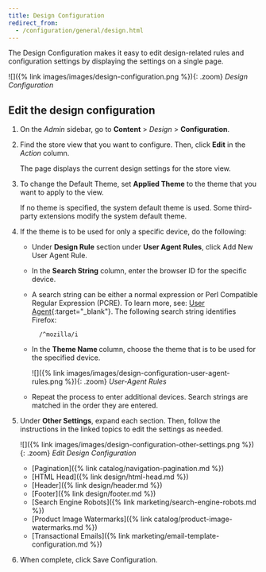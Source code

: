 ```yaml
---
title: Design Configuration
redirect_from:
  - /configuration/general/design.html
---
```


The Design Configuration makes it easy to edit design-related rules and configuration settings by displaying the settings on a single page.

![]({% link images/images/design-configuration.png %}){: .zoom}
_Design Configuration_

## Edit the design configuration

1. On the _Admin_ sidebar, go to **Content** > _Design_ > **Configuration**.

1. Find the store view that you want to configure. Then, click **Edit** in the _Action_ column.

    The page displays the current design settings for the store view.

1. To change the Default Theme, set **Applied Theme** to the theme that you want to apply to the view.

    If no theme is specified, the system default theme is used. Some third-party extensions modify the system default theme.

1. If the theme is to be used for only a specific device, do the following:

    - Under **Design Rule** section under **User Agent Rules**, click <span class="btn">Add New User Agent Rule</span>.

    - In the **Search String** column, enter the browser ID for the specific device.

    - A search string can be either a normal expression or Perl Compatible Regular Expression (PCRE). To learn more, see: [User Agent][1]{:target="_blank"}. The following search string identifies Firefox:

            /^mozilla/i

    - In the <b>Theme Name </b>column, choose the theme that is to be used for the specified device.

        ![]({% link images/images/design-configuration-user-agent-rules.png %}){: .zoom}
        _User-Agent Rules_

    - Repeat the process to enter additional devices. Search strings are matched in the order they are entered.

1. Under **Other Settings**, expand each section. Then, follow the instructions in the linked topics to edit the settings as needed.

    ![]({% link images/images/design-configuration-other-settings.png %}){: .zoom}
    _Edit Design Configuration_

    - [Pagination]({% link catalog/navigation-pagination.md %})
    - [HTML Head]({% link design/html-head.md %})
    - [Header]({% link design/header.md %})
    - [Footer]({% link design/footer.md %})
    - [Search Engine Robots]({% link marketing/search-engine-robots.md %})
    - [Product Image Watermarks]({% link catalog/product-image-watermarks.md %})
    - [Transactional Emails]({% link marketing/email-template-configuration.md %})

1. When complete, click <span class="btn">Save Configuration</span>.

[1]: https://en.wikipedia.org/wiki/User_agent
